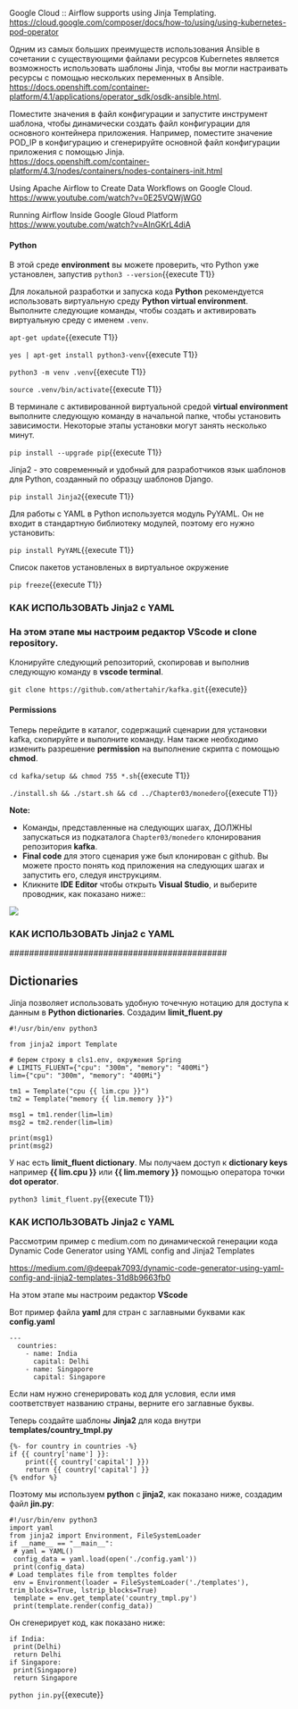 Google Cloud :: Airflow supports using Jinja Templating.  
https://cloud.google.com/composer/docs/how-to/using/using-kubernetes-pod-operator

Одним из самых больших преимуществ использования Ansible в сочетании с существующими файлами ресурсов Kubernetes является возможность использовать шаблоны Jinja, чтобы вы могли настраивать ресурсы с помощью нескольких переменных в Ansible.
https://docs.openshift.com/container-platform/4.1/applications/operator_sdk/osdk-ansible.html.

Поместите значения в файл конфигурации и запустите инструмент шаблона, чтобы динамически создать файл конфигурации для основного контейнера приложения. Например, поместите значение POD_IP в конфигурацию и сгенерируйте основной файл конфигурации приложения с помощью Jinja.  
https://docs.openshift.com/container-platform/4.3/nodes/containers/nodes-containers-init.html

Using Apache Airflow to Create Data Workflows on Google Cloud.  
https://www.youtube.com/watch?v=0E25VQWjWG0

Running Airflow Inside Google Gloud Platform  
https://www.youtube.com/watch?v=AInGKrL4diA

#### Python
В этой среде **environment** вы можете проверить, что Python уже установлен, запустив `python3 --version`{{execute T1}}

Для локальной разработки и запуска кода **Python** рекомендуется использовать виртуальную среду **Python virtual environment**. 
Выполните следующие команды, чтобы создать и активировать виртуальную среду с именем `.venv`.

`apt-get update`{{execute T1}}

`yes | apt-get install python3-venv`{{execute T1}}

`python3 -m venv .venv`{{execute T1}}

`source .venv/bin/activate`{{execute T1}}

В терминале с активированной виртуальной средой  **virtual environment** выполните следующую команду в начальной папке, чтобы установить зависимости. 
Некоторые этапы установки могут занять несколько минут.

`pip install --upgrade pip`{{execute T1}}

Jinja2 - это современный и удобный для разработчиков язык шаблонов для Python, созданный по образцу шаблонов Django. 

`pip install Jinja2`{{execute T1}}

Для работы с YAML в Python используется модуль PyYAML. Он не входит в стандартную библиотеку модулей, поэтому его нужно установить:

`pip install PyYAML`{{execute T1}}

Список пакетов установленых в виртуальное окружение

`pip freeze`{{execute T1}}


### КАК ИСПОЛЬЗОВАТЬ Jinja2 с YAML
### На этом этапе мы настроим редактор **VScode** и **clone repository**.

Клонируйте следующий репозиторий, скопировав и выполнив следующую команду в **vscode terminal**.

`git clone https://github.com/athertahir/kafka.git`{{execute}}

#### Permissions

Теперь перейдите в каталог, содержащий сценарии для установки kafka, скопируйте и выполните команду. Нам также необходимо изменить разрешение **permission** на выполнение скрипта с помощью  **chmod**.

`cd kafka/setup && chmod 755 *.sh`{{execute T1}} 

`./install.sh && ./start.sh && cd ../Chapter03/monedero`{{execute T1}} 

**Note:**
- Команды, представленные на следующих шагах, ДОЛЖНЫ запускаться из подкаталога `Chapter03/monedero` клонирования репозитория **kafka**. 
- **Final code** для этого сценария уже был клонирован с github. Вы можете просто понять код приложения на следующих шагах и запустить его, следуя инструкциям.
- Кликните **IDE Editor** чтобы открыть **Visual Studio**, и выберите проводник, как показано ниже::

![](https://github.com/fenago/katacoda-scenarios/raw/master/apache-kafka/1.JPG)

### КАК ИСПОЛЬЗОВАТЬ Jinja2 с YAML

############################################
## Dictionaries
Jinja позволяет использовать удобную точечную нотацию для доступа к данным в **Python dictionaries**.
Создадим **limit_fluent.py**

```
#!/usr/bin/env python3

from jinja2 import Template

# берем строку в cls1.env, окружения Spring
# LIMITS_FLUENT={"cpu": "300m", "memory": "400Mi"}
lim={"cpu": "300m", "memory": "400Mi"}

tm1 = Template("cpu {{ lim.cpu }}")
tm2 = Template("memory {{ lim.memory }}")

msg1 = tm1.render(lim=lim)
msg2 = tm2.render(lim=lim)

print(msg1)
print(msg2)
```

У нас есть **limit_fluent dictionary**. 
Мы получаем доступ к **dictionary keys** например **{{ lim.cpu }}** или **{{ lim.memory }}** помощью оператора точки **dot operator**.

`python3 limit_fluent.py`{{execute T1}}

### КАК ИСПОЛЬЗОВАТЬ Jinja2 с YAML

Рассмотрим пример с medium.com по динамической генерации кода
Dynamic Code Generator using YAML config and Jinja2 Templates

https://medium.com/@deepak7093/dynamic-code-generator-using-yaml-config-and-jinja2-templates-31d8b9663fb0

На этом этапе мы настроим редактор **VScode**

Вот пример файла **yaml** для стран с заглавными буквами как **config.yaml**

```
--- 
  countries: 
    - name: India
      capital: Delhi
    - name: Singapore
      capital: Singapore
```

Если нам нужно сгенерировать код для условия, если имя соответствует названию страны, верните его заглавные буквы.

Теперь создайте шаблоны **Jinja2** для кода внутри **templates/country_tmpl.py**

```
{%- for country in countries -%} 
if {{ country['name'] }}:
    print({{ country['capital'] }})
    return {{ country['capital'] }}
{% endfor %}
```

Поэтому мы используем **python** с **jinja2**, как показано ниже, создадим файл **jin.py**:
```
#!/usr/bin/env python3
import yaml
from jinja2 import Environment, FileSystemLoader
if __name__ == "__main__":
 # yaml = YAML()
 config_data = yaml.load(open('./config.yaml'))
 print(config_data)
# Load templates file from templtes folder 
 env = Environment(loader = FileSystemLoader('./templates'),   trim_blocks=True, lstrip_blocks=True)
 template = env.get_template('country_tmpl.py')
 print(template.render(config_data))
```

Он сгенерирует код, как показано ниже:
```
if India:
 print(Delhi)
 return Delhi
if Singapore:
 print(Singapore)
 return Singapore
```

`python jin.py`{{execute}}


